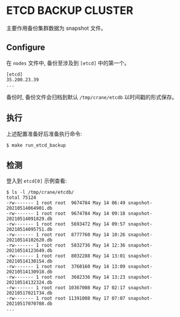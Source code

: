 # ETCD BACKUP CLUSTER

主要作用备份集群数据为 snapshot 文件。

## Configure

在 `nodes` 文件中, 备份至涉及到 `[etcd]` 中的第一个。

```
[etcd]
35.200.23.39
...

```

备份时, 备份文件会归档到默认 `/tmp/crane/etcdb` 以时间戳的形式保存。

## 执行

上述配置准备好后准备执行命令:

```
$ make run_etcd_backup
```

## 检测

登入到 `etcd[0]` 示例查看:

```
$ ls -l /tmp/crane/etcdb/
total 75124
-rw------- 1 root root  9674784 May 14 06:49 snapshot-20210514064901.db
-rw------- 1 root root  9674784 May 14 09:18 snapshot-20210514091829.db
-rw------- 1 root root  5693472 May 14 09:57 snapshot-20210514095751.db
-rw------- 1 root root  8777760 May 14 10:26 snapshot-20210514102620.db
-rw------- 1 root root  5832736 May 14 12:36 snapshot-20210514123649.db
-rw------- 1 root root  8032288 May 14 13:01 snapshot-20210514130154.db
-rw------- 1 root root  3760160 May 14 13:09 snapshot-20210514130918.db
-rw------- 1 root root  3682336 May 14 13:23 snapshot-20210514132324.db
-rw------- 1 root root 10367008 May 17 02:17 snapshot-20210517021734.db
-rw------- 1 root root 11391008 May 17 07:07 snapshot-20210517070708.db
...
```
